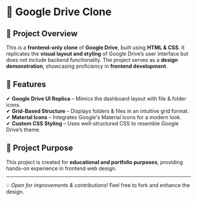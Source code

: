 # 🚀 Google Drive Clone  

## 📌 Project Overview  
This is a **frontend-only clone** of **Google Drive**, built using **HTML & CSS**. It replicates the **visual layout and styling** of Google Drive’s user interface but does not include backend functionality. The project serves as a **design demonstration**, showcasing proficiency in **frontend development**.  

## 🎨 Features  
✔ **Google Drive UI Replica** – Mimics the dashboard layout with file & folder icons.  
✔ **Grid-Based Structure** – Displays folders & files in an intuitive grid format.  
✔ **Material Icons** – Integrates Google's Material Icons for a modern look.  
✔ **Custom CSS Styling** – Uses well-structured CSS to resemble Google Drive’s theme.  

## 📂 Project Purpose  
This project is created for **educational and portfolio purposes**, providing hands-on experience in frontend web design.  

---
💡 *Open for improvements & contributions!* Feel free to fork and enhance the design.  
